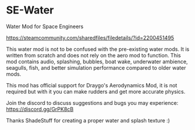 # SE-Water
Water Mod for Space Engineers

https://steamcommunity.com/sharedfiles/filedetails/?id=2200451495

This water mod is not to be confused with the pre-existing water mods. It is written from scratch and does not rely on the aero mod to function. This mod contains audio, splashing, bubbles, boat wake, underwater ambience, seagulls, fish, and better simulation performance compared to older water mods.

This mod has official support for Draygo's Aerodynamics Mod, it is not required but with it you can make rudders and get more accurate physics.

Join the discord to discuss suggestions and bugs you may experience:
https://discord.gg/GrPK8cB

Thanks ShadeStuff for creating a proper water and splash texture :)
